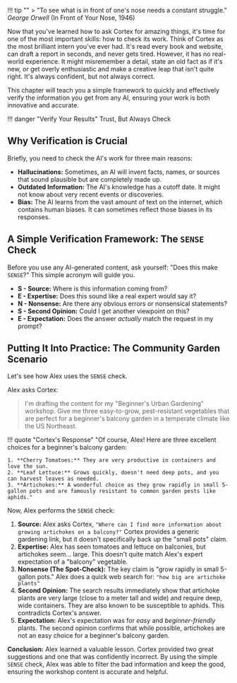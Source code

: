 !!! tip ""
    > "To see what is in front of one's nose needs a constant struggle." _George Orwell_ (In Front of Your Nose, 1946)

Now that you've learned how to ask Cortex for amazing things, it's time for one of the most important skills: how to check its work. Think of Cortex as the most brilliant intern you've ever had. It's read every book and website, can draft a report in seconds, and never gets tired. However, it has no real-world experience. It might misremember a detail, state an old fact as if it's new, or get overly enthusiastic and make a creative leap that isn't quite right. It's always confident, but not always correct.

This chapter will teach you a simple framework to quickly and effectively verify the information you get from any AI, ensuring your work is both innovative and accurate.

!!! danger "Verify Your Results"
    Trust, But Always Check

## Why Verification is Crucial

Briefly, you need to check the AI's work for three main reasons:

- **Hallucinations:** Sometimes, an AI will invent facts, names, or sources that sound plausible but are completely made up.
- **Outdated Information:** The AI's knowledge has a cutoff date. It might not know about very recent events or discoveries.
- **Bias:** The AI learns from the vast amount of text on the internet, which contains human biases. It can sometimes reflect those biases in its responses.

## A Simple Verification Framework: The `SENSE` Check

Before you use any AI-generated content, ask yourself: "Does this make `SENSE`?" This simple acronym will guide you.

- **S - Source:** Where is this information coming from?
- **E - Expertise:** Does this sound like a real expert would say it?
- **N - Nonsense:** Are there any obvious errors or nonsensical statements?
- **S - Second Opinion:** Could I get another viewpoint on this?
- **E - Expectation:** Does the answer _actually_ match the request in my prompt?

## Putting It Into Practice: The Community Garden Scenario

Let's see how Alex uses the `SENSE` check.

Alex asks Cortex:

> I'm drafting the content for my "Beginner's Urban Gardening" workshop. Give me three easy-to-grow, pest-resistant vegetables that are perfect for a beginner's balcony garden in a temperate climate like the US Northeast.

!!! quote "Cortex's Response"
    "Of course, Alex! Here are three excellent choices for a beginner's balcony garden:

    1. **Cherry Tomatoes:** They are very productive in containers and love the sun.
    2. **Leaf Lettuce:** Grows quickly, doesn't need deep pots, and you can harvest leaves as needed.
    3. **Artichokes:** A wonderful choice as they grow rapidly in small 5-gallon pots and are famously resistant to common garden pests like aphids."

Now, Alex performs the `SENSE` check:

1. **Source:** Alex asks Cortex, `"Where can I find more information about growing artichokes on a balcony?"` Cortex provides a generic gardening link, but it doesn't specifically back up the "small pots" claim.
2. **Expertise:** Alex has seen tomatoes and lettuce on balconies, but artichokes seem... large. This doesn't quite match Alex's expert expectation of a "balcony" vegetable.
3. **Nonsense (The Spot-Check):** The key claim is "grow rapidly in small 5-gallon pots." Alex does a quick web search for: `"how big are artichoke plants"`
4. **Second Opinion:** The search results immediately show that artichoke plants are very large (close to a meter tall and wide) and require deep, wide containers. They are also known to be susceptible to aphids. This contradicts Cortex's answer.
5. **Expectation:** Alex's expectation was for _easy_ and _beginner-friendly_ plants. The second opinion confirms that while possible, artichokes are not an easy choice for a beginner's balcony garden.

**Conclusion:** Alex learned a valuable lesson. Cortex provided two great suggestions and one that was confidently incorrect. By using the simple `SENSE` check, Alex was able to filter the bad information and keep the good, ensuring the workshop content is accurate and helpful.
